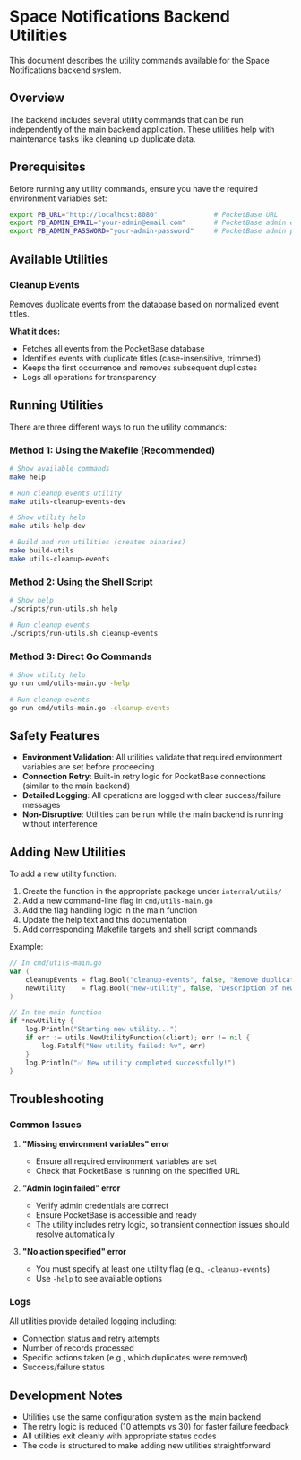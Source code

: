 # Space Notifications Backend Utilities

This document describes the utility commands available for the Space Notifications backend system.

## Overview

The backend includes several utility commands that can be run independently of the main backend application. These utilities help with maintenance tasks like cleaning up duplicate data.

## Prerequisites

Before running any utility commands, ensure you have the required environment variables set:

```bash
export PB_URL="http://localhost:8080"              # PocketBase URL
export PB_ADMIN_EMAIL="your-admin@email.com"       # PocketBase admin email
export PB_ADMIN_PASSWORD="your-admin-password"     # PocketBase admin password
```

## Available Utilities

### Cleanup Events

Removes duplicate events from the database based on normalized event titles.

**What it does:**
- Fetches all events from the PocketBase database
- Identifies events with duplicate titles (case-insensitive, trimmed)
- Keeps the first occurrence and removes subsequent duplicates
- Logs all operations for transparency

## Running Utilities

There are three different ways to run the utility commands:

### Method 1: Using the Makefile (Recommended)

```bash
# Show available commands
make help

# Run cleanup events utility
make utils-cleanup-events-dev

# Show utility help
make utils-help-dev

# Build and run utilities (creates binaries)
make build-utils
make utils-cleanup-events
```

### Method 2: Using the Shell Script

```bash
# Show help
./scripts/run-utils.sh help

# Run cleanup events
./scripts/run-utils.sh cleanup-events
```

### Method 3: Direct Go Commands

```bash
# Show utility help
go run cmd/utils-main.go -help

# Run cleanup events
go run cmd/utils-main.go -cleanup-events
```

## Safety Features

- **Environment Validation**: All utilities validate that required environment variables are set before proceeding
- **Connection Retry**: Built-in retry logic for PocketBase connections (similar to the main backend)
- **Detailed Logging**: All operations are logged with clear success/failure messages
- **Non-Disruptive**: Utilities can be run while the main backend is running without interference

## Adding New Utilities

To add a new utility function:

1. Create the function in the appropriate package under `internal/utils/`
2. Add a new command-line flag in `cmd/utils-main.go`
3. Add the flag handling logic in the main function
4. Update the help text and this documentation
5. Add corresponding Makefile targets and shell script commands

Example:
```go
// In cmd/utils-main.go
var (
    cleanupEvents = flag.Bool("cleanup-events", false, "Remove duplicate events from the database")
    newUtility    = flag.Bool("new-utility", false, "Description of new utility")
)

// In the main function
if *newUtility {
    log.Println("Starting new utility...")
    if err := utils.NewUtilityFunction(client); err != nil {
        log.Fatalf("New utility failed: %v", err)
    }
    log.Println("✅ New utility completed successfully!")
}
```

## Troubleshooting

### Common Issues

1. **"Missing environment variables" error**
   - Ensure all required environment variables are set
   - Check that PocketBase is running on the specified URL

2. **"Admin login failed" error**
   - Verify admin credentials are correct
   - Ensure PocketBase is accessible and ready
   - The utility includes retry logic, so transient connection issues should resolve automatically

3. **"No action specified" error**
   - You must specify at least one utility flag (e.g., `-cleanup-events`)
   - Use `-help` to see available options

### Logs

All utilities provide detailed logging including:
- Connection status and retry attempts
- Number of records processed
- Specific actions taken (e.g., which duplicates were removed)
- Success/failure status

## Development Notes

- Utilities use the same configuration system as the main backend
- The retry logic is reduced (10 attempts vs 30) for faster failure feedback
- All utilities exit cleanly with appropriate status codes
- The code is structured to make adding new utilities straightforward

